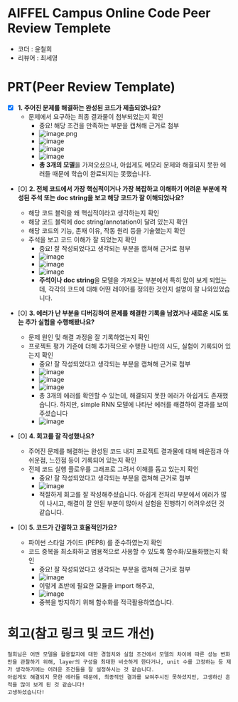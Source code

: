 # AIFFEL Campus Online Code Peer Review Templete
- 코더 : 윤철희 
- 리뷰어 : 최세영


# PRT(Peer Review Template)
- [x]  **1. 주어진 문제를 해결하는 완성된 코드가 제출되었나요?**
    - 문제에서 요구하는 최종 결과물이 첨부되었는지 확인
        - 중요! 해당 조건을 만족하는 부분을 캡쳐해 근거로 첨부
        - ![image.png](https://prod-files-secure.s3.us-west-2.amazonaws.com/c09f8228-29c7-4dcb-8ca3-1de7d3988fab/8a3b4463-605b-4036-a0f9-ec2b540920c7/image.png)
        - ![image](https://github.com/user-attachments/assets/3de32bd0-f716-46a6-affd-b93b5fc0ec2b)
        - ![image](https://github.com/user-attachments/assets/2dbde816-bf40-41a6-b02a-ac9bf52584c7)
        - ![image](https://github.com/user-attachments/assets/6f8db197-d4c7-4498-a17a-67cb18cfb927)
        - **총 3개의 모델**을 가져오셨으나, 아쉽게도 메모리 문제와 해결되지 못한 에러들 때문에 학습이 완료되지는 못했습니다.



- [O]  **2. 전체 코드에서 가장 핵심적이거나 가장 복잡하고 이해하기 어려운 부분에 작성된 
주석 또는 doc string을 보고 해당 코드가 잘 이해되었나요?**
    - 해당 코드 블럭을 왜 핵심적이라고 생각하는지 확인
    - 해당 코드 블럭에 doc string/annotation이 달려 있는지 확인
    - 해당 코드의 기능, 존재 이유, 작동 원리 등을 기술했는지 확인
    - 주석을 보고 코드 이해가 잘 되었는지 확인
        - 중요! 잘 작성되었다고 생각되는 부분을 캡쳐해 근거로 첨부
        - ![image](https://github.com/user-attachments/assets/3de32bd0-f716-46a6-affd-b93b5fc0ec2b)
        - ![image](https://github.com/user-attachments/assets/2dbde816-bf40-41a6-b02a-ac9bf52584c7)
        - ![image](https://github.com/user-attachments/assets/6f8db197-d4c7-4498-a17a-67cb18cfb927)
        - **주석이나 doc string**을 모델을 가져오는 부분에서 특히 많이 보게 되었는데, 각각의 코드에 대해 어떤 레이어를 정의한 것인지 설명이 잘 나와있었습니다.
        
- [O]  **3. 에러가 난 부분을 디버깅하여 문제를 해결한 기록을 남겼거나
새로운 시도 또는 추가 실험을 수행해봤나요?**
    - 문제 원인 및 해결 과정을 잘 기록하였는지 확인
    - 프로젝트 평가 기준에 더해 추가적으로 수행한 나만의 시도, 
    실험이 기록되어 있는지 확인
        - 중요! 잘 작성되었다고 생각되는 부분을 캡쳐해 근거로 첨부
        - ![image](https://github.com/user-attachments/assets/79dfdc39-d167-4bbc-bf83-55fce2fa6614)
        - ![image](https://github.com/user-attachments/assets/f5a81a8f-76e0-4e70-8b47-d2463eee8b05)
        - ![image](https://github.com/user-attachments/assets/13f3bdfb-721b-46ac-959f-d42ca63cdce7)
        - 총 3개의 에러를 확인할 수 있는데, 해결되지 못한 에러가 아쉽게도 존재했습니다. 하지만, simple RNN 모델에 나타난 에러를 해결하여 결과를 보여주셨습니다
        - ![image](https://github.com/user-attachments/assets/caecc413-5cfe-409d-bb86-4a8248430e48)




        
- [O]  **4. 회고를 잘 작성했나요?**
    - 주어진 문제를 해결하는 완성된 코드 내지 프로젝트 결과물에 대해
    배운점과 아쉬운점, 느낀점 등이 기록되어 있는지 확인
    - 전체 코드 실행 플로우를 그래프로 그려서 이해를 돕고 있는지 확인
        - 중요! 잘 작성되었다고 생각되는 부분을 캡쳐해 근거로 첨부
        - ![image](https://github.com/user-attachments/assets/f4c4bcbf-87e2-423a-8078-95399b2cde27)
        - 적절하게 회고를 잘 작성해주셨습니다. 아쉽게 전처리 부분에서 에러가 많이 나시고, 해결이 잘 안된 부분이 많아서 실험을 진행하기 어려우셨던 것 같습니다.

        
- [O]  **5. 코드가 간결하고 효율적인가요?**
    - 파이썬 스타일 가이드 (PEP8) 를 준수하였는지 확인
    - 코드 중복을 최소화하고 범용적으로 사용할 수 있도록 함수화/모듈화했는지 확인
        - 중요! 잘 작성되었다고 생각되는 부분을 캡쳐해 근거로 첨부
        - ![image](https://github.com/user-attachments/assets/1e0c964e-6f8e-43e0-9ab5-6804ea09d22d)
        - 이렇게 초반에 필요한 모듈을 import 해주고,
        - ![image](https://github.com/user-attachments/assets/ca683dff-f244-4243-a37c-e419f84d0bd9)
        - 중복을 방지하기 위해 함수화를 적극활용하였습니다.




# 회고(참고 링크 및 코드 개선)
```
철희님은 어떤 모델을 활용할지에 대한 경험치와 실험 조건에서 모델의 차이에 따른 성능 변화만을 관찰하기 위해, layer의 구성을 최대한 비슷하게 한다거나, unit 수를 고정하는 등 제가 생각하기에는 어려운 조건들을 잘 설정하시는 것 같습니다.
아쉽게도 해결되지 못한 에러들 때문에, 최종적인 결과를 보여주시진 못하셨지만, 고생하신 흔적을 많이 보게 된 것 같습니다!
고생하셨습니다!
```
